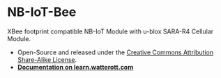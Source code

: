 # NB-IoT-Bee
XBee footprint compatible NB-IoT Module with u-blox SARA-R4 Cellular Module.

* Open-Source and released under the [Creative Commons Attribution Share-Alike License](https://creativecommons.org/licenses/by-sa/4.0/).
* **[Documentation on learn.watterott.com](https://learn.watterott.com)**
